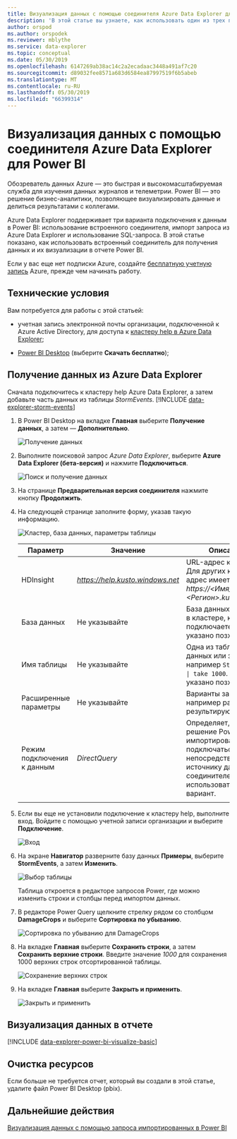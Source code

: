 ```yaml
---
title: Визуализация данных с помощью соединителя Azure Data Explorer для Power BI
description: 'В этой статье вы узнаете, как использовать один из трех параметров для визуализации данных в Power BI: соединитель Power BI для обозревателя данных Azure.'
author: orspod
ms.author: orspodek
ms.reviewer: mblythe
ms.service: data-explorer
ms.topic: conceptual
ms.date: 05/30/2019
ms.openlocfilehash: 6147269ab38ac14c2a2ecadaac3448a491af7c20
ms.sourcegitcommit: d89032fee8571a683d6584ea87997519f6b5abeb
ms.translationtype: MT
ms.contentlocale: ru-RU
ms.lasthandoff: 05/30/2019
ms.locfileid: "66399314"
---
```

# <a name="visualize-data-using-the-azure-data-explorer-connector-for-power-bi"></a>Визуализация данных с помощью соединителя Azure Data Explorer для Power BI

Обозреватель данных Azure — это быстрая и высокомасштабируемая служба для изучения данных журналов и телеметрии. Power BI — это решение бизнес-аналитики, позволяющее визуализировать данные и делиться результатами с коллегами.

Azure Data Explorer поддерживает три варианта подключения к данным в Power BI: использование встроенного соединителя, импорт запроса из Azure Data Explorer и использование SQL-запроса. В этой статье показано, как использовать встроенный соединитель для получения данных и их визуализации в отчете Power BI.

Если у вас еще нет подписки Azure, создайте [бесплатную учетную запись](https://azure.microsoft.com/free/) Azure, прежде чем начинать работу.

## <a name="prerequisites"></a>Технические условия

Вам потребуется для работы с этой статьей:

* учетная запись электронной почты организации, подключенной к Azure Active Directory, для доступа к [кластеру help в Azure Data Explorer](https://dataexplorer.azure.com/clusters/help/databases/samples);

* [Power BI Desktop](https://powerbi.microsoft.com/get-started/) (выберите **Скачать бесплатно**);

## <a name="get-data-from-azure-data-explorer"></a>Получение данных из Azure Data Explorer

Сначала подключитесь к кластеру help Azure Data Explorer, а затем добавьте часть данных из таблицы *StormEvents*. [!INCLUDE [data-explorer-storm-events](../../includes/data-explorer-storm-events.md)]

1. В Power BI Desktop на вкладке **Главная** выберите **Получение данных**, а затем — **Дополнительно**.

    ![Получение данных](media/power-bi-connector/get-data-more.png)

1. Выполните поисковой запрос *Azure Data Explorer*, выберите **Azure Data Explorer (бета-версия)** и нажмите **Подключиться**.

    ![Поиск и получение данных](media/power-bi-connector/search-get-data.png)

1. На странице **Предварительная версия соединителя** нажмите кнопку **Продолжить**.

1. На следующей странице заполните форму, указав такую информацию.

    ![Кластер, база данных, параметры таблицы](media/power-bi-connector/cluster-database-table.png)

    **Параметр** | **Значение** | **Описание поля**
    |---|---|---|
    | HDInsight | *https://help.kusto.windows.net* | URL-адрес кластера help. Для других кластеров URL-адрес имеет вид *https://\<Имя_кластера\>.\<Регион\>.kusto.windows.net*. |
    | База данных | Не указывайте | База данных, размещенная в кластере, к которому вы подключаетесь. Это будет указано позже. |
    | Имя таблицы | Не указывайте | Одна из таблиц в базе данных или запрос, например <code>StormEvents \| take 1000</code>. Это будет указано позже. |
    | Расширенные параметры | Не указывайте | Варианты запроса, например размер результирующего набора. |
    | Режим подключения к данным | *DirectQuery* | Определяет, должно ли решение Power BI импортировать данные или подключаться непосредственно к источнику данных. С этим соединителем можно использовать любой вариант. |
    | | | |

1. Если вы еще не установили подключение к кластеру help, выполните вход. Войдите с помощью учетной записи организации и выберите **Подключение**.

    ![Вход](media/power-bi-connector/sign-in.png)

1. На экране **Навигатор** разверните базу данных **Примеры**, выберите **StormEvents**, а затем **Изменить**.

    ![Выбор таблицы](media/power-bi-connector/select-table.png)

    Таблица откроется в редакторе запросов Power, где можно изменить строки и столбцы перед импортом данных.

1. В редакторе Power Query щелкните стрелку рядом со столбцом **DamageCrops** и выберите **Сортировка по убыванию**.

    ![Сортировка по убыванию для DamageCrops](media/power-bi-connector/sort-descending.png)

1. На вкладке **Главная** выберите **Сохранить строки**, а затем **Сохранить верхние строки**. Введите значение *1000* для сохранения 1000 верхних строк отсортированной таблицы.

    ![Сохранение верхних строк](media/power-bi-connector/keep-top-rows.png)

1. На вкладке **Главная** выберите **Закрыть и применить**.

    ![Закрыть и применить](media/power-bi-connector/close-apply.png)

## <a name="visualize-data-in-a-report"></a>Визуализация данных в отчете

[!INCLUDE [data-explorer-power-bi-visualize-basic](../../includes/data-explorer-power-bi-visualize-basic.md)]

## <a name="clean-up-resources"></a>Очистка ресурсов

Если больше не требуется отчет, который вы создали в этой статье, удалите файл Power BI Desktop (pbix).

## <a name="next-steps"></a>Дальнейшие действия

[Визуализация данных с помощью запроса импортированных в Power BI](power-bi-imported-query.md)
